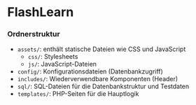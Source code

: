 # FlashLearn

### Ordnerstruktur
- `assets/`: enthält statische Dateien wie CSS und JavaScript
  - `css/`: Stylesheets
  - `js/`: JavaScript-Dateien
- `config/`: Konfigurationsdateien (Datenbankzugriff)
- `includes/`: Wiederverwendbare Komponenten (Header)
- `sql/`: SQL-Dateien für die Datenbankstruktur und Testdaten
- `templates/`: PHP-Seiten für die Hauptlogik